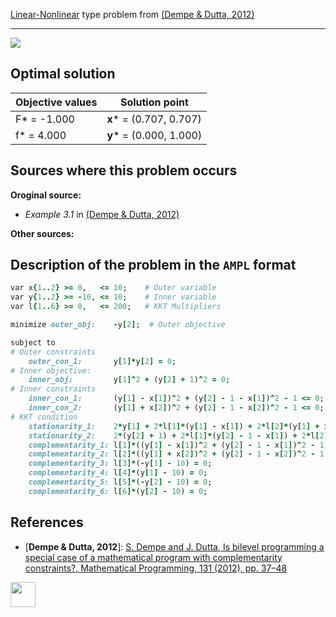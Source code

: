 [Linear-Nonlinear](/test-problems/LP-NLP-problems) type problem from [(Dempe & Dutta, 2012)][Dempe & Dutta, 2012]

---

![](https://github.com/basblsolver/test-problems/wiki/images/dd_2012_02_eq.jpg)

## Optimal solution

Objective values   | Solution point           |
------------------ | ------------------------ |
F* = -1.000        | __x__* = (0.707, 0.707)  |
f* = 4.000         | __y__* = (0.000, 1.000)  |

## Sources where this problem occurs

__Oroginal source:__

 - _Example 3.1_ in [(Dempe & Dutta, 2012)][Dempe & Dutta, 2012]

__Other sources:__

## Description of the problem in the `AMPL` format

```ruby
var x{1..2} >= 0,   <= 10;    # Outer variable
var y{1..2} >= -10, <= 10;    # Inner variable
var l{1..6} >= 0,   <= 200;   # KKT Multipliers

minimize outer_obj:    -y[2];  # Outer objective

subject to
# Outer constraints
    outer_con_1:       y[1]*y[2] = 0;
# Inner objective:
    inner_obj:         y[1]^2 + (y[2] + 1)^2 = 0;
# Inner constraints
    inner_con_1:       (y[1] - x[1])^2 + (y[2] - 1 - x[1])^2 - 1 <= 0;
    inner_con_2:       (y[1] + x[2])^2 + (y[2] - 1 - x[2])^2 - 1 <= 0;
# KKT condition
    stationarity_1:    2*y[1] + 2*l[1]*(y[1] - x[1]) + 2*l[2]*(y[1] + x[2]) - l[3] + l[4] = 0;
    stationarity_2:    2*(y[2] + 1) + 2*l[1]*(y[2] - 1 - x[1]) + 2*l[2]*(y[2] - 1 - x[2]) - l[5] + l[6] = 0;
    complementarity_1: l[1]*((y[1] - x[1])^2 + (y[2] - 1 - x[1])^2 - 1) = 0;
    complementarity_2: l[2]*((y[1] + x[2])^2 + (y[2] - 1 - x[2])^2 - 1) = 0;
    complementarity_3: l[3]*(-y[1] - 10) = 0;
    complementarity_4: l[4]*(y[1] - 10) = 0;
    complementarity_5: l[5]*(-y[2] - 10) = 0;
    complementarity_6: l[6]*(y[2] - 10) = 0;
```

##  References

 - [**Dempe & Dutta, 2012**]: [S. Dempe and J. Dutta, Is bilevel programming a special case of a mathematical program with complementarity constraints?, Mathematical Programming, 131 (2012), pp. 37–48](https://doi.org/10.1007/s10107-010-0342-1)

[<img src="http://www.interupgrade.com/images/pfeil-backbutton.png" width="40" height="40">](/test-problems/LP-NLP-problems "Back to summary of LP-NLP type problems")

[Dempe & Dutta, 2012]: https://doi.org/10.1007/s10107-010-0342-1